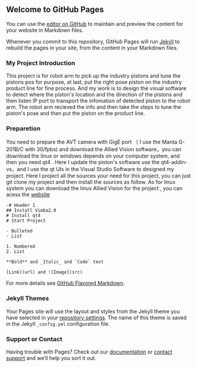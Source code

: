 ## Welcome to GitHub Pages

You can use the [editor on GitHub](https://github.com/kyo055/kyo055.github.io/edit/master/README.md) to maintain and preview the content for your website in Markdown files.

Whenever you commit to this repository, GitHub Pages will run [Jekyll](https://jekyllrb.com/) to rebuild the pages in your site, from the content in your Markdown files.

### My Project Introduction
This project is for robot arm to pick up the industry pistons and tune the pistons pos for purpose, at last, put the right pose piston on the industry product line for fine process. And my work is to design the visual software to detect where the piston's location and the direction of the pistons and then listen IP port to transport the infomation of detected piston to the robot arm. The robot arm recieved the info and then take the steps to tune the piston's pose and then put the piston on the product line.

### Preparetion
You need to prepare the AVT camera with GigE port （ I use the Manta G-201B/C with 30/fpbs) and download the Allied Vision software，you can download the linux or windows depends on your computer system, and then you need qt4 . 
Here I update the piston's software use the qt4-addin-vs，and I use the qt UIs in the Visual Studio Software to designed my project.
Here I project all the sources your need for this project, you can just git clone my project and then install the sources as follow.
As for linux system you can download the linux Allied Vision for the project , you can acess the [website](https://cdn.alliedvision.com/fileadmin/content/software/software/Vimba/Vimba_v2.0_Linux.tgz)

```The Focus steps
-# Header 1
## Install Vimba2.0
# Install qt4 
# Start Project

- Bulleted
- List

1. Numbered
2. List

**Bold** and _Italic_ and `Code` text

[Link](url) and ![Image](src)
```

For more details see [GitHub Flavored Markdown](https://guides.github.com/features/mastering-markdown/).

### Jekyll Themes

Your Pages site will use the layout and styles from the Jekyll theme you have selected in your [repository settings](https://github.com/kyo055/kyo055.github.io/settings). The name of this theme is saved in the Jekyll `_config.yml` configuration file.

### Support or Contact

Having trouble with Pages? Check out our [documentation](https://help.github.com/categories/github-pages-basics/) or [contact support](https://github.com/contact) and we’ll help you sort it out.

